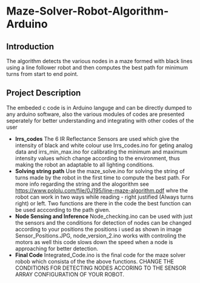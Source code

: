 # Maze-Solver-Robot-Algorithm-Arduino
## Introduction
The algorithm detects the various nodes in a maze formed with black lines using a line follower robot and then computes the best path for minimum turns from start to end point.

## Project Description
The embeded c code is in Arduino languge and can be directly dumped to any arduino software, also the various modules of codes are presented seperately for better understanding and integrating with other codes of the user
- **Irrs_codes**
The 6 IR Reflectance Sensors are used which give the intensity of black and white colour
use Irrs_codes.ino for geting analog data and irrs_min_max.ino for calibrating the minimum and maximum intensity values which change according to the environment, thus making the robot an adaptable to all lighting conditions.
- **Solving string path**
Use the maze_solve.ino for solving the string of turns made by the robot in the first time to compute the best path. For more info regarding the string and the alogorithm see https://www.pololu.com/file/0J195/line-maze-algorithm.pdf whre the robot can work in two ways while reading - right justified (Always turns right) or left. Two functions are there in the code the best function can be used acccording to the path given.
- **Node Sensing and Inference**
Node_checking.ino can be used with just the sensors and the conditions for detection of nodes can be changed according to your positions the positions i used as shown in image Sensor_Positions.JPG, node_version_2.ino works with controling the motors as well this code slows down the speed when a node is approaching for better detection.
- **Final Code**
Integrated_Code.ino is the final code for the maze solver robob which consista of the the above functions.
CHANGE THE CONDITIONS FOR DETECTING NODES ACCORING TO THE SENSOR ARRAY CONFIGURATION OF YOUR ROBOT.
